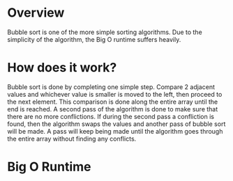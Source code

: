 # Overview

Bubble sort is one of the more simple sorting algorithms. Due to the simplicity of the algorithm, the Big O runtime suffers heavily.

# How does it work?

Bubble sort is done by completing one simple step. Compare 2 adjacent values and whichever value is smaller is moved to the left, then proceed to the next element. This comparison is done along the entire array until the end is reached. A second pass of the algorithm is done to make sure that there are no more conflictions. If during the second pass a confliction is found, then the algorithm swaps the values and another pass of bubble sort will be made. A pass will keep being made until the algorithm goes through the entire array without finding any conflicts.

# Big O Runtime
